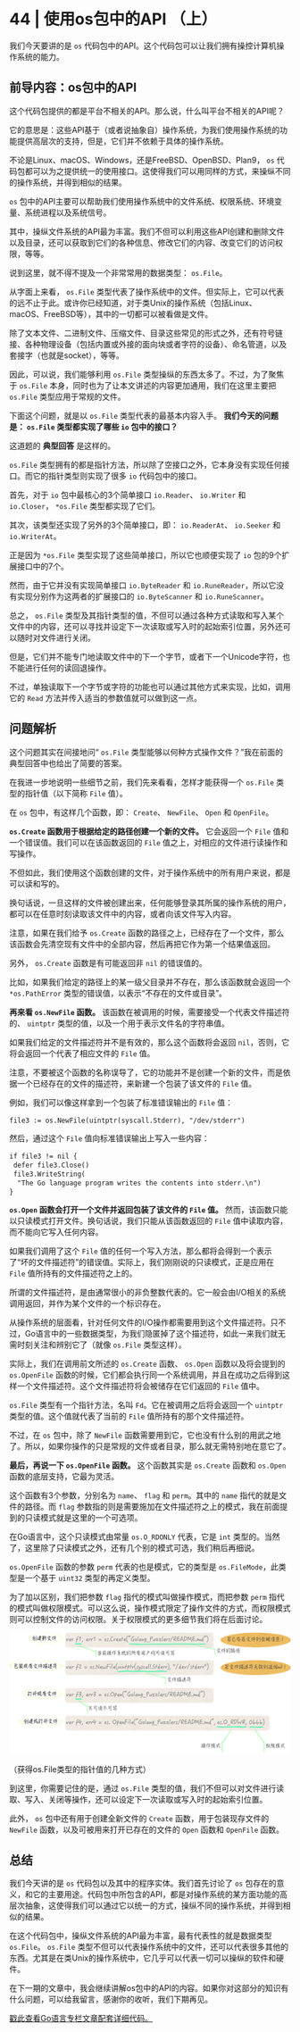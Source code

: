 # 44 | 使用os包中的API （上）
我们今天要讲的是 `os` 代码包中的API。这个代码包可以让我们拥有操控计算机操作系统的能力。

## 前导内容：os包中的API

这个代码包提供的都是平台不相关的API。那么说，什么叫平台不相关的API呢？

它的意思是：这些API基于（或者说抽象自）操作系统，为我们使用操作系统的功能提供高层次的支持，但是，它们并不依赖于具体的操作系统。

不论是Linux、macOS、Windows，还是FreeBSD、OpenBSD、Plan9， `os` 代码包都可以为之提供统一的使用接口。这使得我们可以用同样的方式，来操纵不同的操作系统，并得到相似的结果。

`os` 包中的API主要可以帮助我们使用操作系统中的文件系统、权限系统、环境变量、系统进程以及系统信号。

其中，操纵文件系统的API最为丰富。我们不但可以利用这些API创建和删除文件以及目录，还可以获取到它们的各种信息、修改它们的内容、改变它们的访问权限，等等。

说到这里，就不得不提及一个非常常用的数据类型： `os.File`。

从字面上来看， `os.File` 类型代表了操作系统中的文件。但实际上，它可以代表的远不止于此。或许你已经知道，对于类Unix的操作系统（包括Linux、macOS、FreeBSD等），其中的一切都可以被看做是文件。

除了文本文件、二进制文件、压缩文件、目录这些常见的形式之外，还有符号链接、各种物理设备（包括内置或外接的面向块或者字符的设备）、命名管道，以及套接字（也就是socket），等等。

因此，可以说，我们能够利用 `os.File` 类型操纵的东西太多了。不过，为了聚焦于 `os.File` 本身，同时也为了让本文讲述的内容更加通用，我们在这里主要把 `os.File` 类型应用于常规的文件。

下面这个问题，就是以 `os.File` 类型代表的最基本内容入手。 **我们今天的问题是： `os.File` 类型都实现了哪些 `io` 包中的接口？**

这道题的 **典型回答** 是这样的。

`os.File` 类型拥有的都是指针方法，所以除了空接口之外，它本身没有实现任何接口。而它的指针类型则实现了很多 `io` 代码包中的接口。

首先，对于 `io` 包中最核心的3个简单接口 `io.Reader`、 `io.Writer` 和 `io.Closer`， `*os.File` 类型都实现了它们。

其次，该类型还实现了另外的3个简单接口，即： `io.ReaderAt`、 `io.Seeker` 和 `io.WriterAt`。

正是因为 `*os.File` 类型实现了这些简单接口，所以它也顺便实现了 `io` 包的9个扩展接口中的7个。

然而，由于它并没有实现简单接口 `io.ByteReader` 和 `io.RuneReader`，所以它没有实现分别作为这两者的扩展接口的 `io.ByteScanner` 和 `io.RuneScanner`。

总之， `os.File` 类型及其指针类型的值，不但可以通过各种方式读取和写入某个文件中的内容，还可以寻找并设定下一次读取或写入时的起始索引位置，另外还可以随时对文件进行关闭。

但是，它们并不能专门地读取文件中的下一个字节，或者下一个Unicode字符，也不能进行任何的读回退操作。

不过，单独读取下一个字节或字符的功能也可以通过其他方式来实现，比如，调用它的 `Read` 方法并传入适当的参数值就可以做到这一点。

## 问题解析

这个问题其实在间接地问“ `os.File` 类型能够以何种方式操作文件？”我在前面的典型回答中也给出了简要的答案。

在我进一步地说明一些细节之前，我们先来看看，怎样才能获得一个 `os.File` 类型的指针值（以下简称 `File` 值）。

在 `os` 包中，有这样几个函数，即： `Create`、 `NewFile`、 `Open` 和 `OpenFile`。

**`os.Create` 函数用于根据给定的路径创建一个新的文件。** 它会返回一个 `File` 值和一个错误值。我们可以在该函数返回的 `File` 值之上，对相应的文件进行读操作和写操作。

不但如此，我们使用这个函数创建的文件，对于操作系统中的所有用户来说，都是可以读和写的。

换句话说，一旦这样的文件被创建出来，任何能够登录其所属的操作系统的用户，都可以在任意时刻读取该文件中的内容，或者向该文件写入内容。

注意，如果在我们给予 `os.Create` 函数的路径之上，已经存在了一个文件，那么该函数会先清空现有文件中的全部内容，然后再把它作为第一个结果值返回。

另外， `os.Create` 函数是有可能返回非 `nil` 的错误值的。

比如，如果我们给定的路径上的某一级父目录并不存在，那么该函数就会返回一个 `*os.PathError` 类型的错误值，以表示“不存在的文件或目录”。

**再来看 `os.NewFile` 函数。** 该函数在被调用的时候，需要接受一个代表文件描述符的、 `uintptr` 类型的值，以及一个用于表示文件名的字符串值。

如果我们给定的文件描述符并不是有效的，那么这个函数将会返回 `nil`，否则，它将会返回一个代表了相应文件的 `File` 值。

注意，不要被这个函数的名称误导了，它的功能并不是创建一个新的文件，而是依据一个已经存在的文件的描述符，来新建一个包装了该文件的 `File` 值。

例如，我们可以像这样拿到一个包装了标准错误输出的 `File` 值：

```
file3 := os.NewFile(uintptr(syscall.Stderr), "/dev/stderr")

```

然后，通过这个 `File` 值向标准错误输出上写入一些内容：

```
if file3 != nil {
 defer file3.Close()
 file3.WriteString(
  "The Go language program writes the contents into stderr.\n")
}

```

**`os.Open` 函数会打开一个文件并返回包装了该文件的 `File` 值。** 然而，该函数只能以只读模式打开文件。换句话说，我们只能从该函数返回的 `File` 值中读取内容，而不能向它写入任何内容。

如果我们调用了这个 `File` 值的任何一个写入方法，那么都将会得到一个表示了“坏的文件描述符”的错误值。实际上，我们刚刚说的只读模式，正是应用在 `File` 值所持有的文件描述符之上的。

所谓的文件描述符，是由通常很小的非负整数代表的。它一般会由I/O相关的系统调用返回，并作为某个文件的一个标识存在。

从操作系统的层面看，针对任何文件的I/O操作都需要用到这个文件描述符。只不过，Go语言中的一些数据类型，为我们隐匿掉了这个描述符，如此一来我们就无需时刻关注和辨别它了（就像 `os.File` 类型这样）。

实际上，我们在调用前文所述的 `os.Create` 函数、 `os.Open` 函数以及将会提到的 `os.OpenFile` 函数的时候，它们都会执行同一个系统调用，并且在成功之后得到这样一个文件描述符。这个文件描述符将会被储存在它们返回的 `File` 值中。

`os.File` 类型有一个指针方法，名叫 `Fd`。它在被调用之后将会返回一个 `uintptr` 类型的值。这个值就代表了当前的 `File` 值所持有的那个文件描述符。

不过，在 `os` 包中，除了 `NewFile` 函数需要用到它，它也没有什么别的用武之地了。所以，如果你操作的只是常规的文件或者目录，那么就无需特别地在意它了。

**最后，再说一下 `os.OpenFile` 函数。** 这个函数其实是 `os.Create` 函数和 `os.Open` 函数的底层支持，它最为灵活。

这个函数有3个参数，分别名为 `name`、 `flag` 和 `perm`。其中的 `name` 指代的就是文件的路径。而 `flag` 参数指的则是需要施加在文件描述符之上的模式，我在前面提到的只读模式就是这里的一个可选项。

在Go语言中，这个只读模式由常量 `os.O_RDONLY` 代表，它是 `int` 类型的。当然了，这里除了只读模式之外，还有几个别的模式可选，我们稍后再细说。

`os.OpenFile` 函数的参数 `perm` 代表的也是模式，它的类型是 `os.FileMode`，此类型是一个基于 `uint32` 类型的再定义类型。

为了加以区别，我们把参数 `flag` 指代的模式叫做操作模式，而把参数 `perm` 指代的模式叫做权限模式。可以这么说，操作模式限定了操作文件的方式，而权限模式则可以控制文件的访问权限。关于权限模式的更多细节我们将在后面讨论。

![](images/68779/d3414376a3343926a2b33cdeeb094893.png)

（获得os.File类型的指针值的几种方式）

到这里，你需要记住的是，通过 `os.File` 类型的值，我们不但可以对文件进行读取、写入、关闭等操作，还可以设定下一次读取或写入时的起始索引位置。

此外， `os` 包中还有用于创建全新文件的 `Create` 函数，用于包装现存文件的 `NewFile` 函数，以及可被用来打开已存在的文件的 `Open` 函数和 `OpenFile` 函数。

## 总结

我们今天讲的是 `os` 代码包以及其中的程序实体。我们首先讨论了 `os` 包存在的意义，和它的主要用途。代码包中所包含的API，都是对操作系统的某方面功能的高层次抽象，这使得我们可以通过它以统一的方式，操纵不同的操作系统，并得到相似的结果。

在这个代码包中，操纵文件系统的API最为丰富，最有代表性的就是数据类型 `os.File`。 `os.File` 类型不但可以代表操作系统中的文件，还可以代表很多其他的东西。尤其是在类Unix的操作系统中，它几乎可以代表一切可以操纵的软件和硬件。

在下一期的文章中，我会继续讲解os包中的API的内容。如果你对这部分的知识有什么问题，可以给我留言，感谢你的收听，我们下期再见。

[戳此查看Go语言专栏文章配套详细代码。](https://github.com/hyper0x/Golang_Puzzlers)